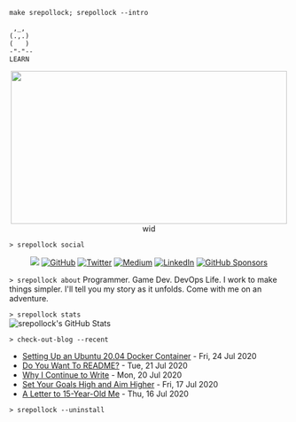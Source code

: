 `make srepollock; srepollock --intro`
```
 ,_,
(.,.)
(   )
-"-"--
LEARN
 ```
<p align="center">
<img width=498 height=276 src=https://external-content.duckduckgo.com/iu/?u=https%3A%2F%2Fmedia1.tenor.com%2Fimages%2Fa4cd3a19ae2b3ebbca19e4f022e660e4%2Ftenor.gif%3Fitemid%3D8645601&f=1&nofb=1 />wid
</p>  

 `> srepollock social`
 
<p align="center">
  <img src="https://img.shields.io/static/v1?label=&message=Personal-Website&color=brightgreen&link=https://spollock.ca" /img>
	<a href="https://github.com/srepollock"><img src="https://img.shields.io/github/followers/srepollock.svg?label=GitHub&style=social" alt="GitHub"></a>
	<a href="https://twitter.com/srepollock"><img src="https://img.shields.io/twitter/follow/srepollock?label=Twitter&style=social" alt="Twitter"></a>
  <a href="https://medium.com/@srepollock"><img src="https://img.shields.io/badge/Medium--_.svg?label=Medium&style=social" alt="Medium" /></a>
	<a href="https://www.linkedin.com/in/srepollock"><img src="https://img.shields.io/badge/LinkedIn--_.svg?style=social&logo=linkedin" alt="LinkedIn"></a>
	<a href="https://github.com/sponsors/srepollock"><img src="https://img.shields.io/badge/GitHub_Sponsors--_.svg?style=social&logo=github&logoColor=EA4AAA" alt="GitHub Sponsors"></a>
</p>

`> srepollock about`
Programmer. Game Dev. DevOps Life. I work to make things simpler. I'll tell you my story as it unfolds. Come with me on an adventure.

`> srepollock stats`  
![srepollock's GitHub Stats](https://github-readme-stats.vercel.app/api?username=srepollock&show_icons=true&theme=cobalt)

`> check-out-blog --recent`
<!-- blog starts -->
* [Setting Up an Ubuntu 20.04 Docker Container](https://medium.com/swlh/setting-up-an-ubuntu-20-04-docker-container-c74a873d26c8?source=rss-946d079fd083------2) - Fri, 24 Jul 2020
* [Do You Want To README?](https://medium.com/@srepollock/do-you-want-to-readme-89aa703c1835?source=rss-946d079fd083------2) - Tue, 21 Jul 2020
* [Why I Continue to Write](https://medium.com/swlh/why-i-continue-to-write-82ce16140d78?source=rss-946d079fd083------2) - Mon, 20 Jul 2020
* [Set Your Goals High and Aim Higher](https://medium.com/the-post-grad-survival-guide/set-your-goals-high-and-aim-higher-248a9f1812d4?source=rss-946d079fd083------2) - Fri, 17 Jul 2020
* [A Letter to 15-Year-Old Me](https://medium.com/@srepollock/a-letter-to-15-year-old-me-1a70aa4a660?source=rss-946d079fd083------2) - Thu, 16 Jul 2020
<!-- blog ends -->

`> srepollock --uninstall`
